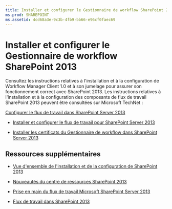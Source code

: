```yaml
---
title: Installer et configurer le Gestionnaire de workflow SharePoint 2013
ms.prod: SHAREPOINT
ms.assetid: 4cd68a3e-9c3b-4fb9-bb66-e96cf0faec69
---
```



# Installer et configurer le Gestionnaire de workflow SharePoint 2013
Consultez les instructions relatives à l'installation et à la configuration de Workflow Manager Client 1.0 et à son jumelage pour assurer son fonctionnement correct avec SharePoint 2013. 
Les instructions relatives à l'installation et à la configuration des composants de flux de travail SharePoint 2013 peuvent être consultées sur Microsoft TechNet :
  
    
    

 [Configurer le flux de travail dans SharePoint Server 2013](http://technet.microsoft.com/fr-fr/library/jj658586%28v=office.15%29)
-  [Installer et configurer le flux de travail pour SharePoint Server 2013](http://technet.microsoft.com/fr-fr/library/jj658588%28v=office.15%29)
    
  
-  [Installer les certificats du Gestionnaire de workflow dans SharePoint Server 2013](http://technet.microsoft.com/fr-fr/library/jj658589%28v=office.15%29)
    
  

## Ressources supplémentaires


-  [Vue d'ensemble de l'installation et de la configuration de SharePoint 2013](http://technet.microsoft.com/fr-fr/sharepoint/fp142376)
    
  
-  [Nouveautés du centre de ressources SharePoint 2013](http://technet.microsoft.com/fr-fr/sharepoint/fp142374)
    
  
-  [Prise en main du flux de travail Microsoft SharePoint Server 2013](http://technet.microsoft.com/fr-fr/sharepoint/jj556245)
    
  
-  [Flux de travail dans SharePoint 2013](workflows-in-sharepoint-2013.md)
    
  

